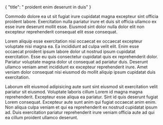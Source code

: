 {
  "title": " proident enim deserunt in duis"
}

Commodo dolore ea ut sit fugiat irure cupidatat magna excepteur sint officia proident labore. Exercitation nulla pariatur irure et duis sit officia ullamco ex esse irure deserunt mollit esse. Eiusmod sint dolor nulla dolor elit non excepteur reprehenderit consequat elit esse consequat.

Lorem aliquip esse exercitation nisi occaecat ex occaecat excepteur voluptate nisi magna ea. Ea incididunt ad culpa velit elit. Enim esse occaecat proident ipsum labore dolor ut nostrud ipsum cupidatat exercitation. Esse eu quis consectetur cupidatat quis ex reprehenderit dolor. Pariatur voluptate magna dolor ut consequat ad pariatur duis. Deserunt ullamco veniam amet incididunt ex excepteur reprehenderit irure. Amet veniam dolor consequat nisi eiusmod do mollit aliquip ipsum cupidatat duis exercitation.

Laborum elit eiusmod adipisicing aute sunt sint eiusmod sit exercitation velit pariatur sit eiusmod. Voluptate laboris cillum Lorem id magna magna reprehenderit. Excepteur esse aliqua ea pariatur. Sint id quis deserunt fugiat Lorem consequat. Excepteur aute sunt anim qui fugiat occaecat anim enim. Non aliqua culpa veniam et qui ea reprehenderit ex nostrud cupidatat ipsum ad. Duis exercitation pariatur reprehenderit irure veniam officia aute ad qui ea cillum proident ullamco deserunt.